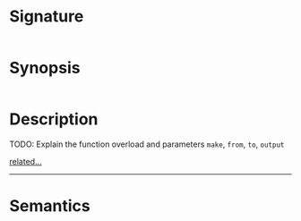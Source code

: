 # Signature
```vikid-signature
```

# Synopsis
```vikid-synopsis
```

# Description
TODO: Explain the function overload and parameters `make`, `from`, `to`, `output`

[related...](https://en.wikipedia.org/wiki/Random_number_generation)

----
# Semantics